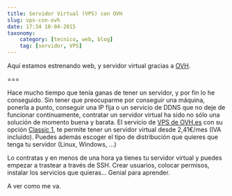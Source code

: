 ```yaml
---
title: Servidor Virtual (VPS) con OVH
slug: vps-con-ovh
date: 17:34 18-04-2015
taxonomy:
    category: [tecnico, web, blog]
    tag: [servidor, VPS]
---
```


Aquí estamos estrenando web, y servidor virtual gracias a [OVH](http://www.ovh.es).

===

Hace mucho tiempo que tenía ganas de tener un servidor, y por fin lo he conseguido. Sin tener que preocuparme por conseguir una máquina, ponerla a punto, conseguir una IP fija o un servicio de DDNS que no deje de funcionar continuamente, contratar un servidor virtual ha sido no sólo una solución de momento buena y barata. El servicio de [VPS de OVH.es](http://www.ovh.es/vps/) con su opción [Classic 1](http://www.ovh.es/vps/vps-classic.xml), te permite tener un servidor virtual desde 2,41€/mes (IVA incluido). Puedes además escoger el tipo de distribución que quieres que tenga tu servidor (Linux, Windows, ...)

 Lo contratas y en menos de una hora ya tienes tu servidor virtual y puedes empezar a trastear a través de SSH. Crear usuarios, colocar permisos, instalar los servicios que quieras... Genial para aprender. 
 
 A ver como me va. 
